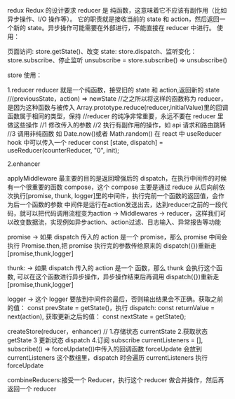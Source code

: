 redux
Redux 的设计要求 reducer 是 纯函数，这意味着它不应该有副作用（比如异步操作、I/O 操作等）。
它的职责就是接收当前的 state 和 action，然后返回一个新的 state。异步操作可能需要在外部进行，不能直接在 reducer 中进行。
使用：

页面访问: store.getState()、改变 state: store.dispatch、监听变化：store.subscribe、停止监听 unsubscribe = store.subscribe() => unsubscribe()

store 使用：

1.reducer
reducer 就是一个纯函数，接受旧的 state 和 action,返回新的 state
//(previousState，action) => newState
//之之所以将这样的函数称为 reducer，是因为这种函数与被传入 Array.prototype.reduce(reducer,initialValue)里的回调函数属于相同的类型，保持
//reducer 的纯净非常重要，永远不要在 reducer 里做这些操作
//1 修改传入的参数
//2 执行有副作用的操作，如 api 请求和路由跳转
//3 调用非纯函数 如 Date.now()或者 Math.random()
在 react 中 useReducer hook 中可以传入一个 reducer
const [state, dispatch] = useReducer(counterReducer, "0", init);

2.enhancer

<!-- const store = createStore(
  combineReducers({
    count: counterReducer,
  }),
  applyMiddleware(promise, thunk, logger)
); -->

applyMiddleware 最主要的目的是返回增强后的 dispatch，在执行中间件的时候有一个很重要的函数 compose，这个 compose 主要是通过 reduce 从后向前依次执行[promise, thunk, logger]里的中间件，执行完前一个函数的返回值，会作为后一个函数的参数
中间件是运行在action发送出去，达到reducer之前的一段代码，就可以把代码调用流程变为action -> Middlewares -> reducer，这样我们可以改变数据流，实现例如异步action、action过滤、日志输入、异常报告等功能

promise -> 如果 dispatch 传入的 action 是一个 promise，那么 promise 中间会执行 Promise.then,把 promise 执行完的参数传给原来的 dispatch({})重新走 [promise,thunk,logger]

thunk: -> 如果 dispatch 传入的 action 是一个 函数，那么 thunk 会执行这个函数, 可以在这个函数进行异步操作，异步操作结束后再调用 dispatch({})重新走 [promise,thunk,logger]

logger -> 这个 logger 要放到中间件的最后，否则输出结果会不正确。获取之前的值： const prevState = getState()，执行 dispatch: const returnValue = next(action),
获取更新之后的值： const nextState = getState();

<!-- export default function compose(...funcs) {
  if (funcs.length === 0) {
    return (arg) => arg;
  }
  if (funcs.length === 1) {
    return funcs[0];
  }

  return funcs.reduce(function (a, b) {
    return function (...args) {
      return a(b(...args));
    };
  });
} -->

createStore(reducer，enhancer)
// 1.存储状态 currentState 2.获取状态 getState 3 更新状态 dispatch 4.订阅 subscribe
currentListeners = [], subscribe(() => forceUpdate())中传入的回调函数 forceUpdate 会放到 currentListeners 这个数组里，dispatch 时会遍历 currentListeners 执行 forceUpdate

combineReducers:接受一个 Reducer，执行这个 reducer 做合并操作，然后再返回一个 reducer

<!-- const store = createStore(
  combineReducers({
    count: counterReducer,
  }),
); -->
